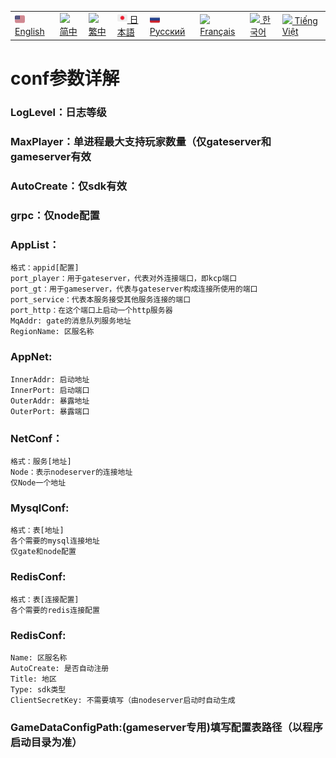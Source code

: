 <div align="center">
<table>
<td valign="center"><a href="EN.md"><img src="https://github.com/twitter/twemoji/blob/master/assets/svg/1f1fa-1f1f8.svg" width="16"/> English</td>
 
<td valign="center"><a href="zh-CN.md"><img src="https://em-content.zobj.net/thumbs/120/twitter/351/flag-china_1f1e8-1f1f3.png" width="16"/> 简中</td>
 
<td valign="center"><a href="zh-TW.md"><img src="https://em-content.zobj.net/thumbs/120/twitter/351/flag-china_1f1e8-1f1f3.png" width="16"/> 繁中</td>
 
<td valign="center"><a href="JP.md"><img src="https://github.com/twitter/twemoji/blob/master/assets/svg/1f1ef-1f1f5.svg" width="16"/> 日本語</td>
 
<td valign="center"><a href="RU.md"><img src="https://github.com/twitter/twemoji/blob/master/assets/svg/1f1f7-1f1fa.svg" width="16"/> Русский</a></td>

<td valign="center"><a href="FR.md"><img src="https://em-content.zobj.net/thumbs/160/twitter/154/flag-for-france_1f1eb-1f1f7.png" width="16"/> Français</td>
 
<td valign="center"><a href="KR.md"><img src="https://em-content.zobj.net/source/twitter/53/flag-for-south-korea_1f1f0-1f1f7.png" width="16"/> 한국어</td>
 
<td valign="center"><a href="VI.md"><img src="https://em-content.zobj.net/thumbs/120/twitter/351/flag-vietnam_1f1fb-1f1f3.png" width="16"/> Tiếng Việt </a></td>
</table>
</div>

# conf参数详解

### LogLevel：日志等级

### MaxPlayer：单进程最大支持玩家数量（仅gateserver和gameserver有效

### AutoCreate：仅sdk有效

### grpc：仅node配置

### AppList：
    格式：appid[配置]
    port_player：用于gateserver，代表对外连接端口，即kcp端口
    port_gt：用于gameserver，代表与gateserver构成连接所使用的端口
    port_service：代表本服务接受其他服务连接的端口
    port_http：在这个端口上启动一个http服务器
    MqAddr: gate的消息队列服务地址
    RegionName: 区服名称

### AppNet:
    InnerAddr: 启动地址
    InnerPort: 启动端口
    OuterAddr: 暴露地址
    OuterPort: 暴露端口

### NetConf：
    格式：服务[地址]
    Node：表示nodeserver的连接地址
    仅Node一个地址

### MysqlConf:
    格式：表[地址]
    各个需要的mysql连接地址
    仅gate和node配置

### RedisConf:
    格式：表[连接配置]
    各个需要的redis连接配置
    


### RedisConf:
    Name: 区服名称
    AutoCreate: 是否自动注册
    Title: 地区
    Type: sdk类型
    ClientSecretKey: 不需要填写（由nodeserver启动时自动生成
### GameDataConfigPath:(gameserver专用)填写配置表路径（以程序启动目录为准）